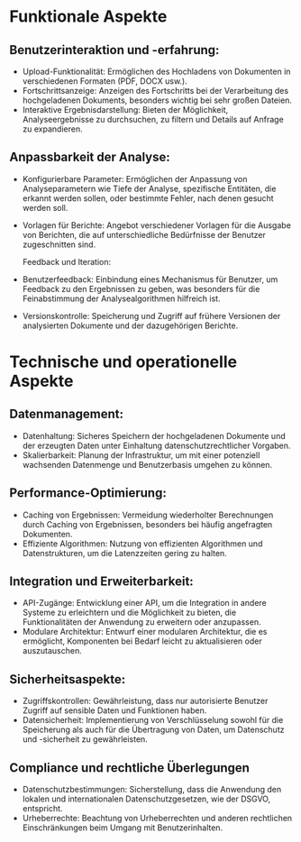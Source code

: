 # Funktionale Aspekte
##  Benutzerinteraktion und -erfahrung:
- Upload-Funktionalität: Ermöglichen des Hochladens von Dokumenten in verschiedenen Formaten (PDF, DOCX usw.).
- Fortschrittsanzeige: Anzeigen des Fortschritts bei der Verarbeitung des hochgeladenen Dokuments, besonders wichtig bei sehr großen Dateien.
- Interaktive Ergebnisdarstellung: Bieten der Möglichkeit, Analyseergebnisse zu durchsuchen, zu filtern und Details auf Anfrage zu expandieren.

## Anpassbarkeit der Analyse:
- Konfigurierbare Parameter: Ermöglichen der Anpassung von Analyseparametern wie Tiefe der Analyse, spezifische Entitäten, die erkannt werden sollen, oder bestimmte Fehler, nach denen gesucht werden soll.
- Vorlagen für Berichte: Angebot verschiedener Vorlagen für die Ausgabe von Berichten, die auf unterschiedliche Bedürfnisse der Benutzer zugeschnitten sind.

    Feedback und Iteration:
- Benutzerfeedback: Einbindung eines Mechanismus für Benutzer, um Feedback zu den Ergebnissen zu geben, was besonders für die Feinabstimmung der Analysealgorithmen hilfreich ist.
- Versionskontrolle: Speicherung und Zugriff auf frühere Versionen der analysierten Dokumente und der dazugehörigen Berichte.

# Technische und operationelle Aspekte

## Datenmanagement:
- Datenhaltung: Sicheres Speichern der hochgeladenen Dokumente und der erzeugten Daten unter Einhaltung datenschutzrechtlicher Vorgaben.
- Skalierbarkeit: Planung der Infrastruktur, um mit einer potenziell wachsenden Datenmenge und Benutzerbasis umgehen zu können.

## Performance-Optimierung:
- Caching von Ergebnissen: Vermeidung wiederholter Berechnungen durch Caching von Ergebnissen, besonders bei häufig angefragten Dokumenten.
- Effiziente Algorithmen: Nutzung von effizienten Algorithmen und Datenstrukturen, um die Latenzzeiten gering zu halten.

## Integration und Erweiterbarkeit:
- API-Zugänge: Entwicklung einer API, um die Integration in andere Systeme zu erleichtern und die Möglichkeit zu bieten, die Funktionalitäten der Anwendung zu erweitern oder anzupassen.
-  Modulare Architektur: Entwurf einer modularen Architektur, die es ermöglicht, Komponenten bei Bedarf leicht zu aktualisieren oder auszutauschen.

## Sicherheitsaspekte:
- Zugriffskontrollen: Gewährleistung, dass nur autorisierte Benutzer Zugriff auf sensible Daten und Funktionen haben.
- Datensicherheit: Implementierung von Verschlüsselung sowohl für die Speicherung als auch für die Übertragung von Daten, um Datenschutz und -sicherheit zu gewährleisten.

## Compliance und rechtliche Überlegungen

- Datenschutzbestimmungen: Sicherstellung, dass die Anwendung den lokalen und internationalen Datenschutzgesetzen, wie der DSGVO, entspricht.
- Urheberrechte: Beachtung von Urheberrechten und anderen rechtlichen Einschränkungen beim Umgang mit Benutzerinhalten.
